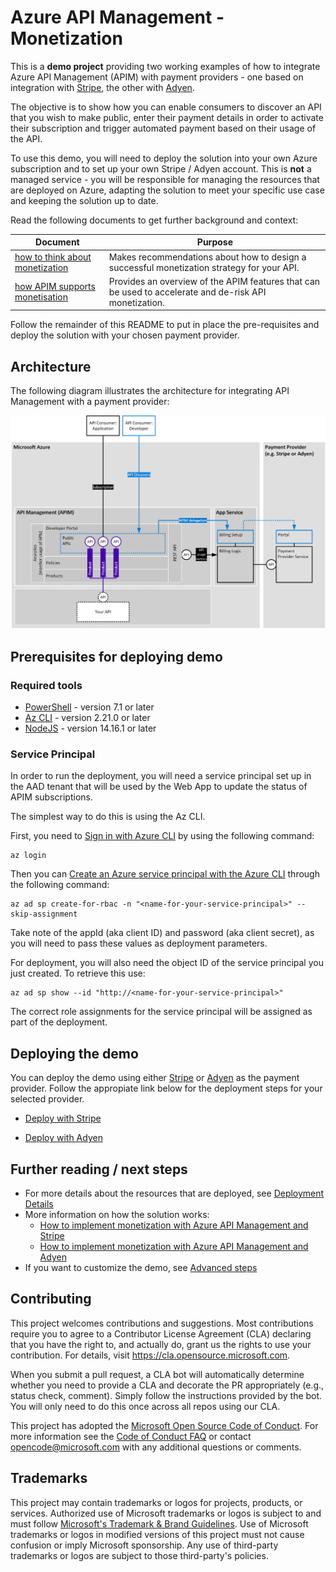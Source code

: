 # Azure API Management - Monetization

This is a **demo project** providing two working examples of how to integrate Azure API Management (APIM) with payment providers - one based on integration with [Stripe](https://stripe.com/), the other with [Adyen](https://www.adyen.com/).

The objective is to show how you can enable consumers to discover an API that you wish to make public, enter their payment details in order to activate their subscription and trigger automated payment based on their usage of the API.

To use this demo, you will need to deploy the solution into your own Azure subscription and to set up your own Stripe / Adyen account.  This is **not** a managed service - you will be responsible for managing the resources that are deployed on Azure, adapting the solution to meet your specific use case and keeping the solution up to date.

Read the following documents to get further background and context:

| Document                                                                                              | Purpose 
|-------------------------------------------------------------------------------------------------------|--------------------------------------------------------------------------------------------------------|
| [how to think about monetization](./documentation/how-to-think-about-monetization.md)                   | Makes recommendations about how to design a successful monetization strategy for your API.             |
| [how APIM supports monetisation](./documentation/how-APIM-supports-monetisation.md)                     | Provides an overview of the APIM features that can be used to accelerate and de-risk API monetization. |

Follow the remainder of this README to put in place the pre-requisites and deploy the solution with your chosen payment provider.

## Architecture

The following diagram illustrates the architecture for integrating API Management with a payment provider:

![](documentation/architecture-overview.png)


## Prerequisites for deploying demo

### Required tools

- [PowerShell](https://docs.microsoft.com/en-us/powershell/scripting/install/installing-powershell?view=powershell-7.1) - version 7.1 or later
- [Az CLI](https://docs.microsoft.com/en-us/cli/azure/install-azure-cli) - version 2.21.0 or later
- [NodeJS](https://nodejs.org/en/download/) - version 14.16.1 or later

### Service Principal

In order to run the deployment, you will need a service principal set up in the AAD tenant that will be used by the Web App to update the status of APIM subscriptions. 

The simplest way to do this is using the Az CLI.

First, you need to [Sign in with Azure CLI](https://docs.microsoft.com/en-us/cli/azure/authenticate-azure-cli) by using the following command:
```
az login
```
Then you can [Create an Azure service principal with the Azure CLI](https://docs.microsoft.com/en-us/cli/azure/create-an-azure-service-principal-azure-cli) through the following command:

```
az ad sp create-for-rbac -n "<name-for-your-service-principal>" --skip-assignment
```

Take note of the appId (aka client ID) and password (aka client secret), as you will need to pass these values as deployment parameters.

For deployment, you will also need the object ID of the service principal you just created. To retrieve this use:

```
az ad sp show --id "http://<name-for-your-service-principal>"
```

The correct role assignments for the service principal will be assigned as part of the deployment.

## Deploying the demo

You can deploy the demo using either [Stripe](https://stripe.com/) or [Adyen](https://www.adyen.com/) as the payment provider. Follow the appropiate link below for the deployment steps for your selected provider.

- [Deploy with Stripe](./documentation/stripe-deploy.md)

- [Deploy with Adyen](./documentation/adyen-deploy.md)

## Further reading / next steps

- For more details about the resources that are deployed, see [Deployment Details](./documentation/deployment-details.md)
- More information on how the solution works:
  - [How to implement monetization with Azure API Management and Stripe](./documentation/stripe-details.md)
  - [How to implement monetization with Azure API Management and Adyen](./documentation/adyen-details.md)
- If you want to customize the demo, see [Advanced steps](./documentation/advanced-steps.md)

## Contributing

This project welcomes contributions and suggestions.  Most contributions require you to agree to a
Contributor License Agreement (CLA) declaring that you have the right to, and actually do, grant us
the rights to use your contribution. For details, visit https://cla.opensource.microsoft.com.

When you submit a pull request, a CLA bot will automatically determine whether you need to provide
a CLA and decorate the PR appropriately (e.g., status check, comment). Simply follow the instructions
provided by the bot. You will only need to do this once across all repos using our CLA.

This project has adopted the [Microsoft Open Source Code of Conduct](https://opensource.microsoft.com/codeofconduct/).
For more information see the [Code of Conduct FAQ](https://opensource.microsoft.com/codeofconduct/faq/) or
contact [opencode@microsoft.com](mailto:opencode@microsoft.com) with any additional questions or comments.

## Trademarks

This project may contain trademarks or logos for projects, products, or services. Authorized use of Microsoft 
trademarks or logos is subject to and must follow 
[Microsoft's Trademark & Brand Guidelines](https://www.microsoft.com/en-us/legal/intellectualproperty/trademarks/usage/general).
Use of Microsoft trademarks or logos in modified versions of this project must not cause confusion or imply Microsoft sponsorship.
Any use of third-party trademarks or logos are subject to those third-party's policies.